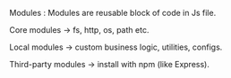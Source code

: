 Modules : Modules are reusable block of code in Js file.

Core modules → fs, http, os, path etc.

Local modules → custom business logic, utilities, configs.

Third-party modules → install with npm (like Express).